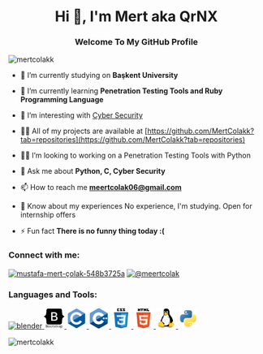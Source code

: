 <h1 align="center">Hi 👋, I'm Mert aka QrNX</h1>
<h3 align="center">Welcome To My GitHub Profile</h3>

<p align="left"> <img src="https://komarev.com/ghpvc/?username=mertcolakk&label=Profile%20views&color=0e75b6&style=flat" alt="mertcolakk" /> </p>

- 🔭 I’m currently studying on **Başkent University**

- 🌱 I’m currently learning **Penetration Testing Tools and Ruby Programming Language**

- 🤝 I’m interesting with [Cyber Security](https://tryhackme.com/p/QrNX)

- 👨‍💻 All of my projects are available at [https://github.com/MertColakk?tab=repositories](https://github.com/MertColakk?tab=repositories)

- 🧑‍💼 I’m looking to working on a Penetration Testing Tools with Python

- 💬 Ask me about **Python, C, Cyber Security**

- 📫 How to reach me **meertcolak06@gmail.com**

- 📄 Know about my experiences No experience, I'm studying. Open for internship offers

- ⚡ Fun fact **There is no funny thing today :(**

<h3 align="left">Connect with me:</h3>
<p align="left">
<a href="https://linkedin.com/in/mustafa-mert-çolak-548b3725a" target="blank"><img align="center" src="https://raw.githubusercontent.com/rahuldkjain/github-profile-readme-generator/master/src/images/icons/Social/linked-in-alt.svg" alt="mustafa-mert-çolak-548b3725a" height="30" width="40" /></a>
<a href="https://www.youtube.com/c/@meertcolak" target="blank"><img align="center" src="https://raw.githubusercontent.com/rahuldkjain/github-profile-readme-generator/master/src/images/icons/Social/youtube.svg" alt="@meertcolak" height="30" width="40" /></a>
</p>

<h3 align="left">Languages and Tools:</h3>
<p align="left"> <a href="https://www.blender.org/" target="_blank" rel="noreferrer"> <img src="https://download.blender.org/branding/community/blender_community_badge_white.svg" alt="blender" width="40" height="40"/> </a> <a href="https://getbootstrap.com" target="_blank" rel="noreferrer"> <img src="https://raw.githubusercontent.com/devicons/devicon/master/icons/bootstrap/bootstrap-plain-wordmark.svg" alt="bootstrap" width="40" height="40"/> </a> <a href="https://www.cprogramming.com/" target="_blank" rel="noreferrer"> <img src="https://raw.githubusercontent.com/devicons/devicon/master/icons/c/c-original.svg" alt="c" width="40" height="40"/> </a> <a href="https://www.w3schools.com/cpp/" target="_blank" rel="noreferrer"> <img src="https://raw.githubusercontent.com/devicons/devicon/master/icons/cplusplus/cplusplus-original.svg" alt="cplusplus" width="40" height="40"/> </a> <a href="https://www.w3schools.com/css/" target="_blank" rel="noreferrer"> <img src="https://raw.githubusercontent.com/devicons/devicon/master/icons/css3/css3-original-wordmark.svg" alt="css3" width="40" height="40"/> </a> <a href="https://www.w3.org/html/" target="_blank" rel="noreferrer"> <img src="https://raw.githubusercontent.com/devicons/devicon/master/icons/html5/html5-original-wordmark.svg" alt="html5" width="40" height="40"/> </a> <a href="https://www.linux.org/" target="_blank" rel="noreferrer"> <img src="https://raw.githubusercontent.com/devicons/devicon/master/icons/linux/linux-original.svg" alt="linux" width="40" height="40"/> </a> <a href="https://www.python.org" target="_blank" rel="noreferrer"> <img src="https://raw.githubusercontent.com/devicons/devicon/master/icons/python/python-original.svg" alt="python" width="40" height="40"/> </a> </p>

<p><img align="center" src="https://github-readme-stats.vercel.app/api/top-langs?username=mertcolakk&show_icons=true&locale=en&layout=compact" alt="mertcolakk" /></p>
